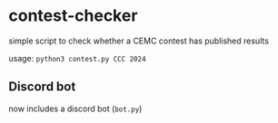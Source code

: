 # contest-checker  

simple script to check whether a CEMC contest has published results

usage: `python3 contest.py CCC 2024`

## Discord bot

now includes a discord bot (`bot.py`)
